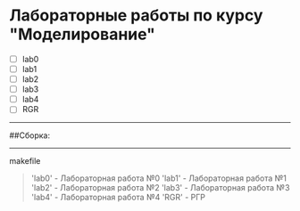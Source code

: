 # Лабораторные работы по курсу "Моделирование"
- [ ] lab0
- [ ] lab1
- [ ] lab2
- [ ] lab3
- [ ] lab4
- [ ] RGR
____
##Сборка:
____
makefile
>'lab0' - Лабораторная работа №0
>'lab1' - Лабораторная работа №1
>'lab2' - Лабораторная работа №2
>'lab3' - Лабораторная работа №3
>'lab4' - Лабораторная работа №4
>'RGR' - РГР